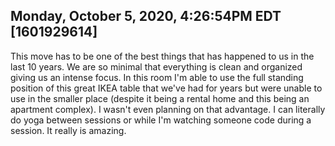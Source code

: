 ## Monday, October 5, 2020, 4:26:54PM EDT [1601929614]

This move has to be one of the best things that has happened to us in
the last 10 years. We are so minimal that everything is clean and
organized giving us an intense focus. In this room I'm able to use the
full standing position of this great IKEA table that we've had for years
but were unable to use in the smaller place (despite it being a rental
home and this being an apartment complex). I wasn't even planning on
that advantage. I can literally do yoga between sessions or while I'm
watching someone code during a session. It really is amazing.

